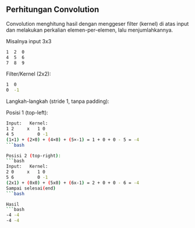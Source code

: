 ## Perhitungan Convolution
Convolution menghitung hasil dengan menggeser filter (kernel) di atas input dan melakukan perkalian elemen-per-elemen, lalu menjumlahkannya.

Misalnya input 3x3
```bash
1  2  0  
4  5  6  
7  8  9 
```
Filter/Kernel (2x2):
```bash
1  0  
0  -1  
```
Langkah-langkah (stride 1, tanpa padding):

Posisi 1 (top-left):
```bash
Input:   Kernel:
1 2     x   1 0
4 5         0 -1
(1×1) + (2×0) + (4×0) + (5×-1) = 1 + 0 + 0 - 5 = -4
```bash

Posisi 2 (top-right):
```bash
Input:   Kernel:
2 0     x   1 0
5 6         0 -1
(2x1) + (0x0) + (5x0) + (6x-1) = 2 + 0 + 0 - 6 = -4
Sampai selesai(end)
```bash

Hasil
```bash
-4 -4
-4 -4
```
